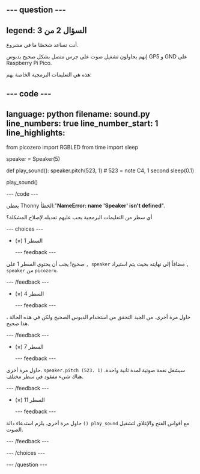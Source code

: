 
--- question ---
---
legend: السؤال 2 من 3
---

أنت تساعد شخصًا ما في مشروع.

إنهم يحاولون تشغيل صوت على جرس متصل بشكل صحيح بدبوس GP5 و GND على Raspberry Pi Pico.

هذه هي التعليمات البرمجية الخاصة بهم:

--- code ---
---
language: python filename: sound.py line_numbers: true line_number_start: 1
line_highlights:
---
from picozero import RGBLED from time import sleep

speaker = Speaker(5)

def play_sound(): speaker.pitch(523, 1) # 523 = note C4, 1 second sleep(0.1)

play_sound()

--- /code ---

يعطي Thonny الخطأ:"**NameError: name 'Speaker' isn't defined**".

أي سطر من التعليمات البرمجية يجب عليهم تعديله لإصلاح المشكلة؟

--- choices ---

- (×) السطر 1

  --- feedback ---

صحيح! يجب أن يحتوي السطر 1 على `, speaker` مضافاً إلى نهايته بحيث يتم استيراد `, speaker` من `picozero`.

  --- /feedback ---

- (×) السطر 4

  --- feedback ---

حاول مرة أخرى. من الجيد التحقق من استخدام الدبوس الصحيح ولكن في هذه الحالة ، هذا صحيح.

  --- /feedback ---

- (×) السطر 7

  --- feedback ---

حاول مرة أخرى. `speaker.pitch (523، 1)` سيشغل نغمة صوتية لمدة ثانية واحدة. هناك شيء مفقود في سطر مختلف.

  --- /feedback ---

- (×) السطر 11

  --- feedback ---

حاول مرة أخرى. يلزم استدعاء دالة `() play_sound` مع أقواس الفتح والإغلاق لتشغيل الصوت.

  --- /feedback ---

--- /choices ---

--- /question ---

